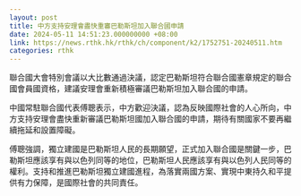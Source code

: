 ```yaml
---
layout: post
title: 中方支持安理會盡快重審巴勒斯坦加入聯合國申請
date: 2024-05-11 14:51:23.000000000 +08:00
link: https://news.rthk.hk/rthk/ch/component/k2/1752751-20240511.htm
categories: rthk
---
```


聯合國大會特別會議以大比數通過決議，認定巴勒斯坦符合聯合國憲章規定的聯合國會員國資格，建議安理會重新積極審議巴勒斯坦加入聯合國的申請。

中國常駐聯合國代表傅聰表示，中方歡迎決議，認為反映國際社會的人心所向，中方支持安理會盡快重新審議巴勒斯坦國加入聯合國的申請，期待有關國家不要再繼續拖延和設置障礙。

傅聰強調，獨立建國是巴勒斯坦人民的長期願望，正式加入聯合國是關鍵一步，巴勒斯坦應該享有與以色列同等的地位，巴勒斯坦人民應該享有與以色列人民同等的權利。支持和推進巴勒斯坦獨立建國進程，為落實兩國方案、實現中東持久和平提供有力保障，是國際社會的共同責任。
